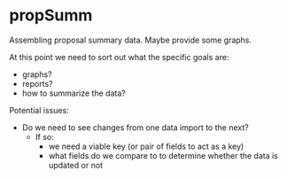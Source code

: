 # propSumm

Assembling proposal summary data.  Maybe provide some graphs.

At this point we need to sort out what the specific goals are:
+ graphs?
+ reports?
+ how to summarize the data?

Potential issues:
+ Do we need to see changes from one data import to the next?
  + If so:
    + we need a viable key (or pair of fields to act as a key)
    + what fields do we compare to to determine whether the data is updated or not
